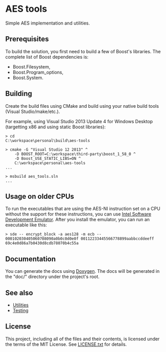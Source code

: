 AES tools
=========

Simple AES implementation and utilities.

Prerequisites
-------------

To build the solution, you first need to build a few of Boost's libraries.
The complete list of Boost dependencies is:

* Boost.Filesystem,
* Boost.Program_options,
* Boost.System.

Building
--------

Create the build files using CMake and build using your native build tools
(Visual Studio/make/etc.).

For example, using Visual Studio 2013 Update 4 for Windows Desktop (targetting
x86 and using static Boost libraries):

    > cd
    C:\workspace\personal\build\aes-tools

    > cmake -G "Visual Studio 12 2013" ^
        -D BOOST_ROOT=C:\workspace\third-party\boost_1_58_0 ^
        -D Boost_USE_STATIC_LIBS=ON ^
        C:\workspace\personal\aes-tools
    ...

    > msbuild aes_tools.sln
    ...

Usage on older CPUs
-------------------

To run the executables that are using the AES-NI instruction set on a CPU
without the support for these instructions, you can use [Intel Software
Development Emulator].
After you install the emulator, you can run an executable like this:

    > sde -- encrypt_block -a aes128 -m ecb -- 000102030405060708090a0b0c0d0e0f 00112233445566778899aabbccddeeff
    69c4e0d86a7b0430d8cdb78070b4c55a

[Intel Software Development Emulator]: https://software.intel.com/en-us/articles/intel-software-development-emulator

Documentation
-------------

You can generate the docs using [Doxygen].
The docs will be generated in the "doc/" directory under the project's root.

[Doxygen]: http://www.stack.nl/~dimitri/doxygen/

See also
--------

* [Utilities]
* [Testing]

[Utilities]: utils/README.md
[Testing]: test/README.md

License
-------

This project, including all of the files and their contents, is licensed under
the terms of the MIT License.
See [LICENSE.txt] for details.

[LICENSE.txt]: LICENSE.txt
